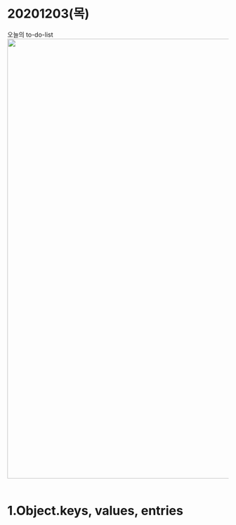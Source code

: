 20201203(목)
=
오늘의 to-do-list 
<img width="1000" src="https://user-images.githubusercontent.com/71910560/101023403-0f2f2500-35b6-11eb-930c-8c1b7e18920a.jpg">
<br><br>
# 1.Object.keys, values, entries
